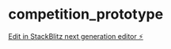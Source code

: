 # competition_prototype

[Edit in StackBlitz next generation editor ⚡️](https://stackblitz.com/~/github.com/i-garasi/competition_prototype)